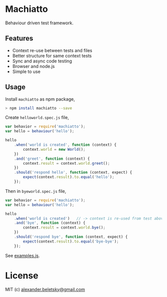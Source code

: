 # Machiatto

Behaviour driven test framework.

## Features

* Context re-use between tests and files
* Better structure for same context tests
* Sync and async code testing
* Browser and node.js
* Simple to use

## Usage

Install `machiatto` as npm package,

```bash
> npm install machiatto --save
```

Create `helloworld.spec.js` file,

```js
var behavior = require('machiatto');
var hello = behaviour('hello');

hello
	.when('world is created', function (context) {
		context.world = new World();
	})
	.and('greet', function (context) {
		context.result = context.world.greet();
	})
	.should('respond hello', function (context, expect) {
		expect(context.result).to.equal('hello');
	});
```

Then in `byeworld.spec.js` file,

```js
var behavior = require('machiatto');
var hello = behaviour('hello');

hello
	.when('world is created')	// -> context is re-used from test above
	.and('bye', function (context) {
		context.result = context.world.bye();
	})
	.should('respond bye', function (context, expect) {
		expect(context.result).to.equal('bye-bye');
	});

```

See [examples.js](/examples.js).

# License

MIT (c) alexander.beletsky@gmail.com




